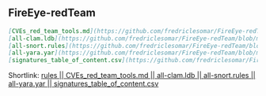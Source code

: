 ## FireEye-redTeam

```markdown
[CVEs_red_team_tools.md](https://github.com/fredriclesomar/FireEye-redTeam/blob/master/CVEs_red_team_tools.md)
[all-clam.ldb](https://github.com/fredriclesomar/FireEye-redTeam/blob/master/all-clam.ldb)
[all-snort.rules](https://github.com/fredriclesomar/FireEye-redTeam/blob/master/all-snort.rules)
[all-yara.yar](https://github.com/fredriclesomar/FireEye-redTeam/blob/master/all-yara.yar) 
[signatures_table_of_content.csv](https://github.com/fredriclesomar/FireEye-redTeam/blob/master/signatures_table_of_content.csv)
```
Shortlink:
[rules || ](https://github.com/fredriclesomar/FireEye-redTeam/tree/master/rules)
[CVEs_red_team_tools.md || ](https://github.com/fredriclesomar/FireEye-redTeam/blob/master/CVEs_red_team_tools.md)
[all-clam.ldb || ](https://github.com/fredriclesomar/FireEye-redTeam/blob/master/all-clam.ldb)
[all-snort.rules || ](https://github.com/fredriclesomar/FireEye-redTeam/blob/master/all-snort.rules)
[all-yara.yar || ](https://github.com/fredriclesomar/FireEye-redTeam/blob/master/all-yara.yar) 
[signatures_table_of_content.csv](https://github.com/fredriclesomar/FireEye-redTeam/blob/master/signatures_table_of_content.csv)

